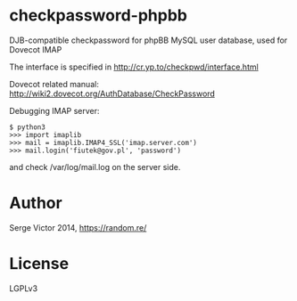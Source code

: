 checkpassword-phpbb
===================

DJB-compatible checkpassword for phpBB MySQL user database, used for Dovecot IMAP

The interface is specified in http://cr.yp.to/checkpwd/interface.html 

Dovecot related manual: http://wiki2.dovecot.org/AuthDatabase/CheckPassword

Debugging IMAP server:

    $ python3
    >>> import imaplib
    >>> mail = imaplib.IMAP4_SSL('imap.server.com')
    >>> mail.login('fiutek@gov.pl', 'password')

and check /var/log/mail.log on the server side.

Author
======

Serge Victor 2014, https://random.re/ 

License
=======

LGPLv3
